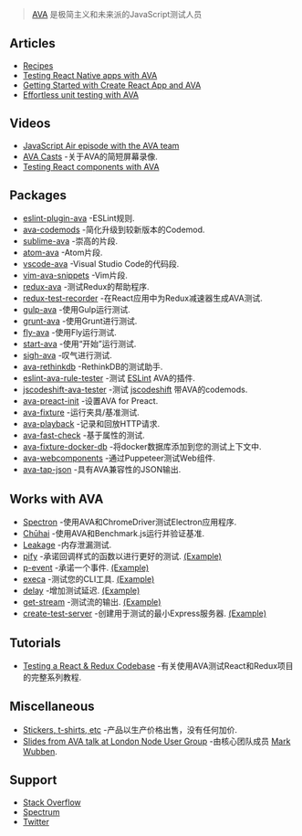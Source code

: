 <div class="github-widget" data-repo="avajs/awesome-ava"></div>
<script async src="https://pagead2.googlesyndication.com/pagead/js/adsbygoogle.js"></script><ins class="adsbygoogle" style="display:block" data-ad-client="ca-pub-6890694312814945" data-ad-slot="5473692530" data-ad-format="auto"  data-full-width-responsive="true"></ins><script>(adsbygoogle = window.adsbygoogle || []).push({});</script>

> [AVA](https://ava.li) 是极简主义和未来派的JavaScript测试人员



## Articles

- [Recipes](https://github.com/avajs/ava/tree/master/docs/recipes)
- [Testing React Native apps with AVA](https://shift.infinite.red/testing-the-bejeezus-out-of-react-native-apps-with-ava-330f51f8f6c3)
- [Getting Started with Create React App and AVA](https://semaphoreci.com/community/tutorials/getting-started-with-create-react-app-and-ava)
- [Effortless unit testing with AVA](https://wecodetheweb.com/2016/04/19/effortless-unit-testing-with-ava/)

## Videos

- [JavaScript Air episode with the AVA team](http://jsair.io/ava)
- [AVA Casts](http://avacasts.com) -关于AVA的简短屏幕录像.
- [Testing React components with AVA](https://www.youtube.com/watch?v=RxLW6-3dk5A)

## Packages

- [eslint-plugin-ava](https://github.com/avajs/eslint-plugin-ava) -ESLint规则.
- [ava-codemods](https://github.com/jamestalmage/ava-codemods) -简化升级到较新版本的Codemod.
- [sublime-ava](https://github.com/avajs/sublime-ava) -崇高的片段.
- [atom-ava](https://github.com/avajs/atom-ava) -Atom片段.
- [vscode-ava](https://github.com/samverschueren/vscode-ava) -Visual Studio Code的代码段.
- [vim-ava-snippets](https://github.com/ahmedelgabri/vim-ava-snippets) -Vim片段.
- [redux-ava](https://github.com/sotojuan/redux-ava) -测试Redux的帮助程序.
- [redux-test-recorder](https://github.com/conorhastings/redux-test-recorder) -在React应用中为Redux减速器生成AVA测试.
- [gulp-ava](https://github.com/avajs/gulp-ava) -使用Gulp运行测试.
- [grunt-ava](https://github.com/avajs/grunt-ava) -使用Grunt进行测试.
- [fly-ava](https://github.com/pine/fly-ava) -使用Fly运行测试.
- [start-ava](https://github.com/start-runner/ava) -使用“开始”运行测试.
- [sigh-ava](https://github.com/unlight/sigh-ava) -叹气进行测试.
- [ava-rethinkdb](https://github.com/rrdelaney/ava-rethinkdb) -RethinkDB的测试助手.
- [eslint-ava-rule-tester](https://github.com/jfmengels/eslint-ava-rule-tester) -测试 [ESLint](https://github.com/eslint/eslint) AVA的插件.
- [jscodeshift-ava-tester](https://github.com/jfmengels/jscodeshift-ava-tester) -测试 [jscodeshift](https://github.com/facebook/jscodeshift) 带AVA的codemods.
- [ava-preact-init](https://github.com/avajs/ava-preact-init) -设置AVA for Preact.
- [ava-fixture](https://github.com/unional/ava-fixture) -运行夹具/基准测试.
- [ava-playback](https://github.com/dempfi/ava-playback) -记录和回放HTTP请求.
- [ava-fast-check](https://github.com/dubzzz/ava-fast-check) -基于属性的测试.
- [ava-fixture-docker-db](https://github.com/cdaringe/ava-fixture-docker-db) -将docker数据库添加到您的测试上下文中.
- [ava-webcomponents](https://github.com/Wildhoney/ava-webcomponents) -通过Puppeteer测试Web组件.
- [ava-tap-json](https://github.com/yovasx2/ava-tap-json) -具有AVA兼容性的JSON输出.

## Works with AVA

- [Spectron](https://github.com/electron/spectron#with-ava) -使用AVA和ChromeDriver测试Electron应用程序.
- [Chūhai](https://github.com/Hypercubed/chuhai) -使用AVA和Benchmark.js运行并验证基准.
- [Leakage](https://github.com/andywer/leakage#usage-with-ava--tape) -内存泄漏测试.
- [pify](https://github.com/sindresorhus/pify) -承诺回调样式的函数以进行更好的测试. [(Example)](https://github.com/sindresorhus/registry-url/blob/eb1f0e01722208366c9199b96235fd043ec162ae/test.js#L6)
- [p-event](https://github.com/sindresorhus/p-event) -承诺一个事件. [(Example)](https://github.com/sindresorhus/gulp-debug/blob/4db5871594742a346d17aa9b34f43c87d4e54934/test.js#L42-L44)
- [execa](https://github.com/sindresorhus/execa) -测试您的CLI工具. [(Example)](https://github.com/sindresorhus/active-win-cli/blob/d01813762b304102d1fee147855481e9f38c8517/test.js#L5-L6)
- [delay](https://github.com/sindresorhus/delay) -增加测试延迟. [(Example)](https://github.com/sindresorhus/p-queue/blob/a3a5cadefc2b54269f4939bb34e8dc180c3bd800/test.js#L39)
- [get-stream](https://github.com/sindresorhus/get-stream) -测试流的输出. [(Example)](https://github.com/sindresorhus/ora/blob/4ceeedd51795bb88a8033229d198e70cd8a2aff7/test.js#L33-L35)
- [create-test-server](https://github.com/lukechilds/create-test-server) -创建用于测试的最小Express服务器. [(Example)](https://github.com/lukechilds/clone-response/blob/11f5870e4e1b039e2d9a8f1f72d45fd1b9706bf3/test/clone-response.js)

## Tutorials

- [Testing a React & Redux Codebase](http://silvenon.com/testing-react-and-redux/) -有关使用AVA测试React和Redux项目的完整系列教程.

## Miscellaneous

- [Stickers, t-shirts, etc](https://www.redbubble.com/people/sindresorhus/works/30330590-ava-logo) -产品以生产价格出售，没有任何加价.
- [Slides from AVA talk at London Node User Group](https://speakerdeck.com/novemberborn/ava-at-lnug) -由核心团队成员 [Mark Wubben](https://github.com/novemberborn).

## Support

- [Stack Overflow](https://stackoverflow.com/questions/tagged/ava)
- [Spectrum](https://spectrum.chat/ava)
- [Twitter](https://twitter.com/ava__js)
